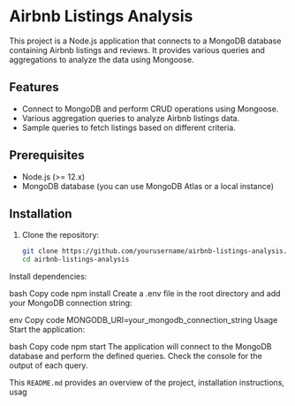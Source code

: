 # Airbnb Listings Analysis

This project is a Node.js application that connects to a MongoDB database containing Airbnb listings and reviews. It provides various queries and aggregations to analyze the data using Mongoose.

## Features

- Connect to MongoDB and perform CRUD operations using Mongoose.
- Various aggregation queries to analyze Airbnb listings data.
- Sample queries to fetch listings based on different criteria.

## Prerequisites

- Node.js (>= 12.x)
- MongoDB database (you can use MongoDB Atlas or a local instance)

## Installation

1. Clone the repository:
   ```bash
   git clone https://github.com/yourusername/airbnb-listings-analysis.git
   cd airbnb-listings-analysis
Install dependencies:

bash
Copy code
npm install
Create a .env file in the root directory and add your MongoDB connection string:

env
Copy code
MONGODB_URI=your_mongodb_connection_string
Usage
Start the application:

bash
Copy code
npm start
The application will connect to the MongoDB database and perform the defined queries. Check the console for the output of each query.


This `README.md` provides an overview of the project, installation instructions, usag
